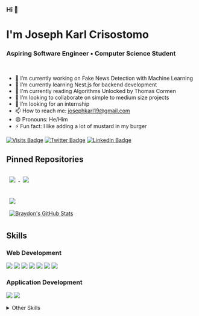 ### Hi 👋
# I'm Joseph Karl Crisostomo
### Aspiring Software Engineer • Computer Science Student
<br>

- 🔭 I’m currently working on Fake News Detection with Machine Learning
- 🌱 I’m currently learning Nest.js for backend development
- 📖 I'm currently reading Algorithms Unlocked by Thomas Cormen
- 👯 I’m looking to collaborate on simple to medium size projects
- 🤔 I’m looking for an internship
- 📫 How to reach me: josephkarl19@gmail.com
- 😄 Pronouns: He/Him
- ⚡ Fun fact: I like adding a lot of mustard in my burger

<!-- [![Joseph's Github Banner](./assets/GithubHeader.png)](https://kathulhur.github.io/portfolio) -->
<!-- <img src="./assets/GithubHeader.png" alt="drawing" width="800"/> -->


<!-- Badges -->
[![Visits Badge](https://badges.pufler.dev/visits/kathulhur/kathulhur)](https://kathulhur.github.io/)
[![Twitter Badge](https://img.shields.io/badge/Twitter-Profile-informational?style=flat&logo=twitter&logoColor=white&color=1CA2F1)](https://twitter.com/kathulhu_dev)
[![LinkedIn Badge](https://img.shields.io/badge/LinkedIn-Profile-informational?style=flat&logo=linkedin&logoColor=white&color=0D76A8)](https://www.linkedin.com/in/joseph-karl-crisostomo-aa009021b/)



<!-- Pinned Repositories -->

## Pinned Repositories

<div>
  <a href="https://github.com/kathulhur/ProjectLex-InventoryManagement">
    <img align="center" style="margin:1rem 0.5rem" src="https://github-readme-stats.vercel.app/api/pin/?username=kathulhur&repo=ProjectLex-InventoryManagement&title_color=ffffff&text_color=c9cacc&icon_color=4AB197&bg_color=1A2B34" />
  </a>
  <a href="https://github.com/kathulhur/url-shortener">
    <img align="center" style="margin:0.5rem" src="https://github-readme-stats.vercel.app/api/pin/?username=kathulhur&repo=url-shortener&title_color=ffffff&text_color=c9cacc&icon_color=4AB197&bg_color=1A2B34" />
  </a>
</div>
<br>

<!-- GitHub Stats -->

<a href="https://github.com/kathulhur">
  <img align="center" style="margin:0.5rem" src="https://github-readme-stats.vercel.app/api/top-langs/?username=kathulhur&hide=html,css&title_color=ffffff&text_color=c9cacc&icon_color=4AB197&bg_color=1A2B34" />
</a>

<br>

<a href="https://github.com/kathulhur">
  <img align="center" style="margin:0.5rem" src="https://github-readme-stats.vercel.app/api?username=kathulhur&show_icons=true&line_height=27&count_private=true&title_color=ffffff&text_color=c9cacc&icon_color=4AB097&bg_color=1A2B34" alt="Braydon's GitHub Stats" />
</a>

<br>

## Skills

### Web Development
![](https://img.shields.io/static/v1?label=code&style=for-the-badge&logo=html5&message=HTML)
![](https://img.shields.io/static/v1?label=code&style=for-the-badge&logo=css3&message=CSS)
![](https://img.shields.io/static/v1?label=code&style=for-the-badge&logo=javascript&message=Javascript)
![](https://img.shields.io/static/v1?label=code&style=for-the-badge&logo=typescript&message=Typescript)
![](https://img.shields.io/static/v1?label=code&style=for-the-badge&logo=mongodb&message=MongoDB)
![](https://img.shields.io/static/v1?label=code&style=for-the-badge&logo=nestjs&message=NestJs)
![](https://img.shields.io/static/v1?label=code&style=for-the-badge&logo=heroku&message=Heroku)


### Application Development

![](https://img.shields.io/static/v1?label=code&style=for-the-badge&logo=.net&message=.NET)
![](https://img.shields.io/static/v1?label=code&style=for-the-badge&logo=mysql&message=MySQL)

<Details>

<Summary>
Other Skills
</Summary>

![](https://img.shields.io/static/v1?label=code&style=for-the-badge&logo=python&message=Python)
![](https://img.shields.io/static/v1?label=code&style=for-the-badge&logo=scikit-learn&message=Scikit-Learn)
![](https://img.shields.io/static/v1?label=code&style=for-the-badge&logo=c&message=C)
![](https://img.shields.io/static/v1?label=code&style=for-the-badge&logo=c%2B%2B&message=C%2B%2B)

</Details>
